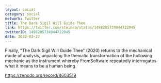 ```yaml
---
layout: social
category: social
network: Twitter
title: The Dark Sigil Will Guide Thee
link: https://twitter.com/steinea/status/1498205734944722945
twitterID: 1498205734944722945
date: 2022-02-27
---
```


Finally, "The Dark Sigil Will Guide Thee" (2020) returns to the mechanical mode of analysis, unpacking the thematic transformation of the hollowing mechanic as the instrument whereby FromSoftware repeatedly interrogates what it means to be a human being.

<https://zenodo.org/record/4603519>
